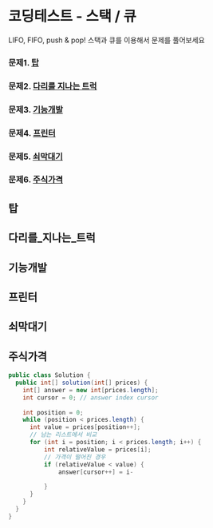 # 코딩테스트 - 스택 / 큐 

LIFO, FIFO, push & pop! 스택과 큐를 이용해서 문제를 풀어보세요

### 문제1. [탑](#탑) 
### 문제2. [다리를 지나는 트럭](#다리를_지나는_트럭)
### 문제3. [기능개발](#기능개발) 
### 문제4. [프린터](#프린터) 
### 문제5. [쇠막대기](#쇠막대기) 
### 문제6. [주식가격](#주식가격) 


## 탑 

## 다리를_지나는_트럭

## 기능개발

## 프린터

## 쇠막대기

## 주식가격

``` java
public class Solution {
  public int[] solution(int[] prices) {
    int[] answer = new int[prices.length];
    int cursor = 0; // answer index cursor 
    
    int position = 0;
    while (position < prices.length) {
      int value = prices[position++];
      // 남는 리스트에서 비교 
      for (int i = position; i < prices.length; i++) {
          int relativeValue = prices[i];
          // 가격이 떨어진 경우 
          if (relativeValue < value) {
              answer[cursor++] = i-
          
          }
      }
    }
  }
}



```
